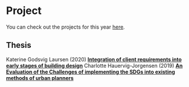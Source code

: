 # Project

You can check out the projects for this year [here](/Agile/Projects).

## Thesis

Katerine Godsvig Laursen (2020) [**Integration of client requirements into early stages of building design**](https://findit.dtu.dk/en/catalog/5e5cf806d9001d01632c0024)
Charlotte Hauervig-Jorgensen (2019) [**An Evaluation of the Challenges of implementing the SDGs into existing methods of urban planners**](https://findit.dtu.dk/en/catalog/5d7b796bd9001d03f84818d6)
